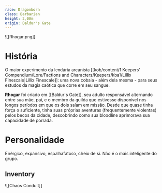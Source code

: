 ```yaml
---
race: Dragonborn
class: Barbarian
height: 2,00m
origin: Baldur's Gate
---
```


![[Rhogar.png]]

# História
O maior experimento da lendária arcanista [[kob/content/1 Keepers' Compendium/Lore/Factions and Characters/Keepers/kba1/Lillix Finescale|Lillix Finescale]]: uma nova cobaia - além dela mesma - para seus estudos da magia caótica que corre em seu sangue. 

**Rhogar** foi criado em [[Baldur's Gate]], seu adulto responsável alternando entre sua mãe, pai, e o membro da guilda que estivesse disponível nos longos períodos em que os dois saíam em missão. Desde que quase tinha força o suficiente, tinha suas próprias aventuras (frequentemente violentas) pelos becos da cidade, descobrindo como sua bloodline aprimorava sua capacidade de porrada. 

# Personalidade
Enérgico, expansivo, espalhafatoso, cheio de si. Não é o mais inteligente do grupo.

## Inventory
![[Chaos Conduit]]